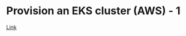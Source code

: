 # Provision an EKS cluster (AWS) - 1

[Link](https://developer.hashicorp.com/terraform/tutorials/kubernetes/eks)
